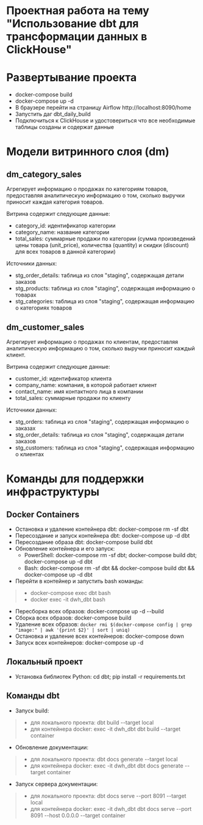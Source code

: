 # Проектная работа на тему "Использование dbt для трансформации данных в ClickHouse"
# Развертывание проекта
- docker-compose build
- docker-compose up -d
- В браузере перейти на страницу Airflow http://localhost:8090/home
- Запустить даг dbt_daily_build
- Подключиться к ClickHouse и удостовериться что все необходимые таблицы созданы и содержат данные

# Модели витринного слоя (dm)
## dm_category_sales
Агрегирует информацию о продажах по категориям товаров, предоставляя аналитическую информацию о том, 
сколько выручки приносит каждая категория товаров.
  
  Витрина содержит следующие данные:
  - category_id: идентификатор категории
  - category_name: название категории
  - total_sales: суммарные продажи по категории (сумма произведений цены товара (unit_price), 
  количества (quantity) и скидки (discount) для всех товаров в данной категории)

  Источники данных:
  - stg_order_details: таблица из слоя "staging", содержащая детали заказов
  - stg_products: таблица из слоя "staging", содержащая информацию о товарах
  - stg_categories: таблица из слоя "staging", содержащая информацию о категориях товаров

## dm_customer_sales
Агрегирует информацию о продажах по клиентам, предоставляя аналитическую информацию о том, 
сколько выручки приносит каждый клиент.
  
  Витрина содержит следующие данные:
  - customer_id: идентификатор клиента
  - company_name: компания, в которой работает клиент
  - contact_name: имя контактного лица в компании
  - total_sales: суммарные продажи по клиенту
  
  Источники данных:
  - stg_orders: таблица из слоя "staging", содержащая информацию о заказах
  - stg_order_details: таблица из слоя "staging", содержащая детали заказов
  - stg_customers: таблица из слоя "staging", содержащая информацию о клиентах

# Команды для поддержки инфраструктуры
## Docker Containers
- Остановка и удаление контейнера dbt: docker-compose rm -sf dbt
- Пересоздание и запуск контейнера dbt: docker-compose up -d dbt
- Пересоздание образа dbt: docker-compose build dbt
- Обновление контейнера и его запуск:
  - PowerShell: docker-compose rm -sf dbt; docker-compose build dbt; docker-compose up -d dbt
  - Bash: docker-compose rm -sf dbt && docker-compose build dbt && docker-compose up -d dbt
- Перейти в контейнер и запустить bash команды: 
> - docker-compose exec dbt bash
> - docker exec -it dwh_dbt bash
- Пересборка всех образов: docker-compose up -d --build
- Сборка всех образов: docker-compose build
- Удаление всех образов: ```docker rmi $(docker-compose config | grep "image:" | awk '{print $2}' | sort | uniq)```
- Остановка и удаление всех контейнеров: docker-compose down
- Запуск всех контейнеров: docker-compose up -d

## Локальный проект
- Установка библиотек Python: cd dbt; pip install -r requirements.txt

## Команды dbt
- Запуск build: 
> - для локального проекта: dbt build --target local
> - для контейнера docker: exec -it dwh_dbt dbt build --target container
- Обновление документации: 
> - для локального проекта: dbt docs generate --target local 
> - для контейнера docker: exec -it dwh_dbt dbt docs generate --target container
- Запуск сервера документации:
> - для локального проекта: dbt docs serve --port 8091 --target local
> - для контейнера docker: exec -it dwh_dbt dbt docs serve --port 8091 --host 0.0.0.0 --target container
